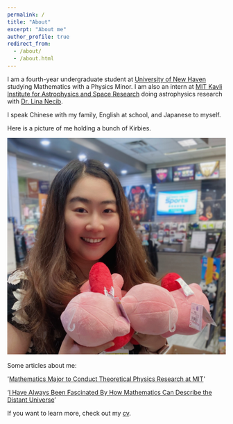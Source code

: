 ```yaml
---
permalink: /
title: "About"
excerpt: "About me"
author_profile: true
redirect_from: 
  - /about/
  - /about.html
---
```


I am a fourth-year undergraduate student at [University of New Haven](https://www.newhaven.edu/) studying Mathematics with a Physics Minor. I am also an intern at [MIT Kavli Institute for Astrophysics and Space Research](https://space.mit.edu/) doing astrophysics research with [Dr. Lina Necib](https://physics.mit.edu/faculty/lina-necib/).

I speak Chinese with my family, English at school, and Japanese to myself. 

Here is a picture of me holding a bunch of Kirbies.

![Kirby](/images/Kirby.JPG)


Some articles about me:

'[Mathematics Major to Conduct Theoretical Physics Research at MIT](https://www.newhaven.edu/news/blog/2022/hang-su.php?utm_source=2022-03-20&utm_medium=email&utm_campaign=weeklygallop)'

‘[I Have Always Been Fascinated By How Mathematics Can Describe the Distant Universe](https://www.newhaven.edu/news/blog/2021/hang-su-surf.php)’

If you want to learn more, check out my [cv](/files/cv.pdf).